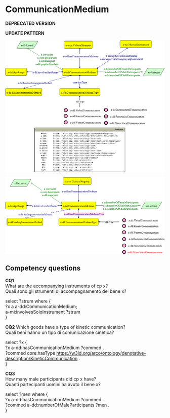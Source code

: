 # CommunicationMedium 

**DEPRECATED VERSION**



**UPDATE PATTERN**


![CommunicationMedium pattern graph](https://github.com/ICCD-MiBACT/ArCo/blob/DEV-1.3.0/ArCo-release/Documentation/DemoEthnoAnthropologicalHeritage/CommunicationMedium/CommunicationMedium-Pattern.drawio.png?raw=true)



![CommunicationMedium pattern graph](https://github.com/ICCD-MiBACT/ArCo/blob/DEV-1.3.0/ArCo-release/Documentation/DemoEthnoAnthropologicalHeritage/CommunicationMedium/CommunicationMedium-Versione1.2.drawio.png?raw=true)



## Competency questions

**CQ1**  
What are the accompanying instruments of cp x?  
Quali sono gli strumenti di accompagnamento del bene x?  

select ?strum where {  
?x a a-dd:CommunicationMedium;  
a-mi:involvesSoloInstrument ?strum  
}  
 

**CQ2**
Which goods have a type of kinetic communication?  
Quali beni hanno un tipo di comunicazione cinetica?  

select ?x {  
?x a-dd:hasCommunicationMedium ?commed .  
?commed core:hasType <https://w3id.org/arco/ontology/denotative-description/KineticCommunication> .  
}  
  


**CQ3**  
How many male participants did cp x have?  
Quanti partecipanti uomini ha avuto il bene x?  

select ?men where {  
?x a-dd:hasCommunicationMedium ?commed .  
?commed a-dd:numberOfMaleParticipants ?men .  
}  
 
